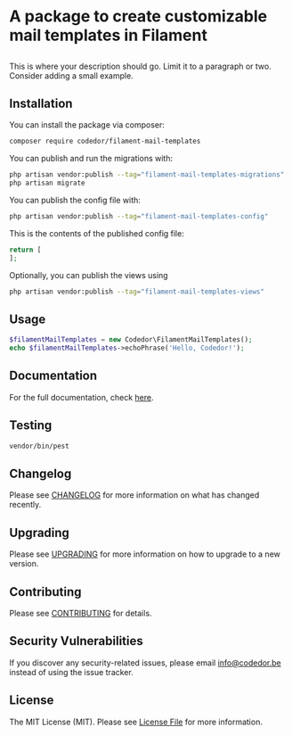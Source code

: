 # A package to create customizable mail templates in Filament

## 

This is where your description should go. Limit it to a paragraph or two. Consider adding a small example.

## Installation

You can install the package via composer:

```bash
composer require codedor/filament-mail-templates
```

You can publish and run the migrations with:

```bash
php artisan vendor:publish --tag="filament-mail-templates-migrations"
php artisan migrate
```

You can publish the config file with:

```bash
php artisan vendor:publish --tag="filament-mail-templates-config"
```

This is the contents of the published config file:

```php
return [
];
```

Optionally, you can publish the views using

```bash
php artisan vendor:publish --tag="filament-mail-templates-views"
```

## Usage

```php
$filamentMailTemplates = new Codedor\FilamentMailTemplates();
echo $filamentMailTemplates->echoPhrase('Hello, Codedor!');
```

## Documentation

For the full documentation, check [here](./docs/index.md).

## Testing

```bash
vendor/bin/pest
```

## Changelog

Please see [CHANGELOG](CHANGELOG.md) for more information on what has changed recently.

## Upgrading

Please see [UPGRADING](UPGRADING.md) for more information on how to upgrade to a new version.

## Contributing

Please see [CONTRIBUTING](CONTRIBUTING.md) for details.

## Security Vulnerabilities

If you discover any security-related issues, please email info@codedor.be instead of using the issue tracker.

## License

The MIT License (MIT). Please see [License File](LICENSE.md) for more information.
